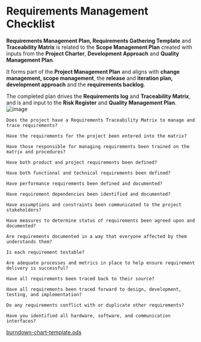   # Requirements Management Checklist
  
  **Requirements Management Plan, Requirements Gathering Template** and **Traceability Matrix** is related to the 
  **Scope Management Plan** created with inputs from the **Project Charter**, **Development Approach** and **Quality Management Plan**. 

It forms part of the **Project Management Plan** and aligns with **change management, scope management**, the **release** and **iteration plan, development approach** and the **requirements backlog**. 

The completed plan drives the **Requirements log** and **Traceability Matrix**, and is and input to the **Risk Register** and **Quality Management Plan**.
![image](https://user-images.githubusercontent.com/57412626/216832625-b040bfc8-8c99-4596-8008-87f944ae8a8a.png)
  
 	Does the project have a Requirements Traceability Matrix to manage and trace requirements? 
  
 	Have the requirements for the project been entered into the matrix?
  
 	Have those responsible for managing requirements been trained on the matrix and procedures? 
  
 	Have both product and project requirements been defined? 
  
 	Have both functional and technical requirements been defined? 
  
 	Have performance requirements been defined and documented? 
  
 	Have requirement dependencies been identified and documented? 
  
 	Have assumptions and constraints been communicated to the project stakeholders?
  
 	Have measures to determine status of requirements been agreed upon and documented? 
  
 	Are requirements documented in a way that everyone affected by them understands them? 
  
 	Is each requirement testable? 
  
 	Are adequate processes and metrics in place to help ensure requirement delivery is successful? 
  
 	Have all requirements been traced back to their source? 
  
 	Have all requirements been traced forward to design, development, testing, and implementation? 
  
 	Do any requirements conflict with or duplicate other requirements? 
  
 	Have you identified all hardware, software, and communication interfaces? 
 
[burndown-chart-template.ods](https://github.com/Oseniadam/Requirement-Checklist/files/10611962/burndown-chart-template.ods)



